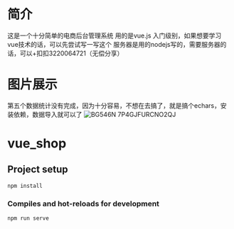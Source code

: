 # 简介
这是一个十分简单的电商后台管理系统
用的是vue.js
入门级别，如果想要学习vue技术的话，可以先尝试写一写这个
服务器是用的nodejs写的，需要服务器的话，可以+扣扣3220064721（无偿分享）

# 图片展示
第五个数据统计没有完成，因为十分容易，不想在去搞了，就是搞个echars，安装依赖，数据导入就可以了
![BG546N 7P4GJFURCNO2QJ](https://user-images.githubusercontent.com/72195073/183336294-0c319ccb-00cb-45d5-9450-6e0d11bc6366.png)

# vue_shop

## Project setup
```
npm install
```

### Compiles and hot-reloads for development
```
npm run serve
